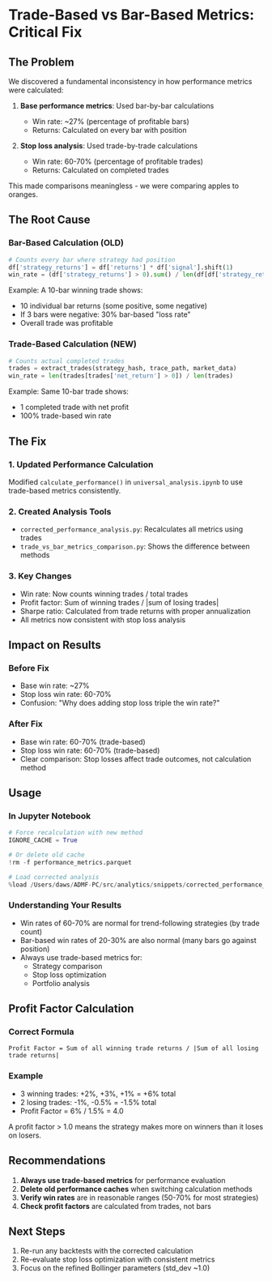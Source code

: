 # Trade-Based vs Bar-Based Metrics: Critical Fix

## The Problem

We discovered a fundamental inconsistency in how performance metrics were calculated:

1. **Base performance metrics**: Used bar-by-bar calculations
   - Win rate: ~27% (percentage of profitable bars)
   - Returns: Calculated on every bar with position

2. **Stop loss analysis**: Used trade-by-trade calculations
   - Win rate: 60-70% (percentage of profitable trades)
   - Returns: Calculated on completed trades

This made comparisons meaningless - we were comparing apples to oranges.

## The Root Cause

### Bar-Based Calculation (OLD)
```python
# Counts every bar where strategy had position
df['strategy_returns'] = df['returns'] * df['signal'].shift(1)
win_rate = (df['strategy_returns'] > 0).sum() / len(df[df['strategy_returns'] != 0])
```

Example: A 10-bar winning trade shows:
- 10 individual bar returns (some positive, some negative)
- If 3 bars were negative: 30% bar-based "loss rate"
- Overall trade was profitable

### Trade-Based Calculation (NEW)
```python
# Counts actual completed trades
trades = extract_trades(strategy_hash, trace_path, market_data)
win_rate = len(trades[trades['net_return'] > 0]) / len(trades)
```

Example: Same 10-bar trade shows:
- 1 completed trade with net profit
- 100% trade-based win rate

## The Fix

### 1. Updated Performance Calculation
Modified `calculate_performance()` in `universal_analysis.ipynb` to use trade-based metrics consistently.

### 2. Created Analysis Tools
- `corrected_performance_analysis.py`: Recalculates all metrics using trades
- `trade_vs_bar_metrics_comparison.py`: Shows the difference between methods

### 3. Key Changes
- Win rate: Now counts winning trades / total trades
- Profit factor: Sum of winning trades / |sum of losing trades|
- Sharpe ratio: Calculated from trade returns with proper annualization
- All metrics now consistent with stop loss analysis

## Impact on Results

### Before Fix
- Base win rate: ~27%
- Stop loss win rate: 60-70%
- Confusion: "Why does adding stop loss triple the win rate?"

### After Fix
- Base win rate: 60-70% (trade-based)
- Stop loss win rate: 60-70% (trade-based)
- Clear comparison: Stop losses affect trade outcomes, not calculation method

## Usage

### In Jupyter Notebook
```python
# Force recalculation with new method
IGNORE_CACHE = True

# Or delete old cache
!rm -f performance_metrics.parquet

# Load corrected analysis
%load /Users/daws/ADMF-PC/src/analytics/snippets/corrected_performance_analysis.py
```

### Understanding Your Results
- Win rates of 60-70% are normal for trend-following strategies (by trade count)
- Bar-based win rates of 20-30% are also normal (many bars go against position)
- Always use trade-based metrics for:
  - Strategy comparison
  - Stop loss optimization
  - Portfolio analysis

## Profit Factor Calculation

### Correct Formula
```
Profit Factor = Sum of all winning trade returns / |Sum of all losing trade returns|
```

### Example
- 3 winning trades: +2%, +3%, +1% = +6% total
- 2 losing trades: -1%, -0.5% = -1.5% total
- Profit Factor = 6% / 1.5% = 4.0

A profit factor > 1.0 means the strategy makes more on winners than it loses on losers.

## Recommendations

1. **Always use trade-based metrics** for performance evaluation
2. **Delete old performance caches** when switching calculation methods
3. **Verify win rates** are in reasonable ranges (50-70% for most strategies)
4. **Check profit factors** are calculated from trades, not bars

## Next Steps

1. Re-run any backtests with the corrected calculation
2. Re-evaluate stop loss optimization with consistent metrics
3. Focus on the refined Bollinger parameters (std_dev ~1.0)